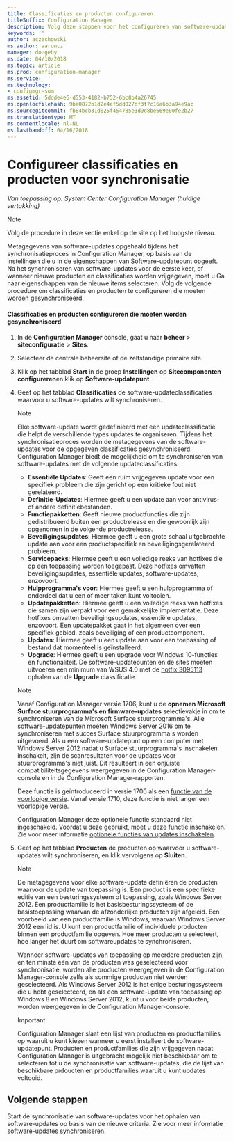 ```yaml
---
title: Classificaties en producten configureren
titleSuffix: Configuration Manager
description: Volg deze stappen voor het configureren van software-updateclassificaties en producten voor synchronisatie in de Configuration Manager-console.
keywords: ''
author: aczechowski
ms.author: aaroncz
manager: dougeby
ms.date: 04/10/2018
ms.topic: article
ms.prod: configuration-manager
ms.service: ''
ms.technology:
- configmgr-sum
ms.assetid: 5ddde4e6-d553-4182-b752-6bc8b4a26745
ms.openlocfilehash: 9ba0872b1d2e4ef5dd027df3f7c16a6b3a94e9ac
ms.sourcegitcommit: fb84bcb31d825f454785e3d9d8be669e00fe2b27
ms.translationtype: MT
ms.contentlocale: nl-NL
ms.lasthandoff: 04/16/2018
---
```

#  <a name="configure-classifications-and-products-to-synchronize"></a>Configureer classificaties en producten voor synchronisatie  

*Van toepassing op: System Center Configuration Manager (huidige vertakking)*


> [!NOTE]  
>  Volg de procedure in deze sectie enkel op de site op het hoogste niveau.  

 Metagegevens van software-updates opgehaald tijdens het synchronisatieproces in Configuration Manager, op basis van de instellingen die u in de eigenschappen van Software-updatepunt opgeeft. Na het synchroniseren van software-updates voor de eerste keer, of wanneer nieuwe producten en classificaties worden vrijgegeven, moet u Ga naar eigenschappen van de nieuwe items selecteren. Volg de volgende procedure om classificaties en producten te configureren die moeten worden gesynchroniseerd.  

#### <a name="to-configure-classifications-and-products-to-synchronize"></a>Classificaties en producten configureren die moeten worden gesynchroniseerd  

1.  In de **Configuration Manager** console, gaat u naar **beheer** > **siteconfiguratie** > **Sites**.

2. Selecteer de centrale beheersite of de zelfstandige primaire site.  

3.  Klik op het tabblad **Start** in de groep **Instellingen** op **Sitecomponenten configureren**en klik op **Software-updatepunt**.

4.  Geef op het tabblad **Classificaties** de software-updateclassificaties waarvoor u software-updates wilt synchroniseren.  

    > [!NOTE]  
    >  Elke software-update wordt gedefinieerd met een updateclassificatie die helpt de verschillende types updates te organiseren. Tijdens het synchronisatieproces worden de metagegevens van de software-updates voor de opgegeven classificaties gesynchroniseerd. Configuration Manager biedt de mogelijkheid om te synchroniseren van software-updates met de volgende updateclassificaties:  
    >   
    > - **Essentiële Updates**: Geeft een ruim vrijgegeven update voor een specifiek probleem die zijn gericht op een kritieke fout niet gerelateerd.  
    > - **Definitie-Updates**: Hiermee geeft u een update aan voor antivirus- of andere definitiebestanden.  
    > - **Functiepakketten**: Geeft nieuwe productfuncties die zijn gedistribueerd buiten een productrelease en die gewoonlijk zijn opgenomen in de volgende productrelease.  
    > - **Beveiligingsupdates**: Hiermee geeft u een grote schaal uitgebrachte update aan voor een productspecifiek en beveiligingsgerelateerd probleem.  
    > - **Servicepacks**: Hiermee geeft u een volledige reeks van hotfixes die op een toepassing worden toegepast. Deze hotfixes omvatten beveiligingsupdates, essentiële updates, software-updates, enzovoort.  
    > - **Hulpprogramma's voor**: Hiermee geeft u een hulpprogramma of onderdeel dat u een of meer taken kunt voltooien.  
    > - **Updatepakketten**: Hiermee geeft u een volledige reeks van hotfixes die samen zijn verpakt voor een gemakkelijke implementatie. Deze hotfixes omvatten beveiligingsupdates, essentiële updates, enzovoort. Een updatepakket gaat in het algemeen over een specifiek gebied, zoals beveiliging of een productcomponent.  
    > - **Updates**: Hiermee geeft u een update aan voor een toepassing of bestand dat momenteel is geïnstalleerd.  
    > - **Upgrade**: Hiermee geeft u een upgrade voor Windows 10-functies en functionaliteit. De software-updatepunten en de sites moeten uitvoeren een minimum van WSUS 4.0 met de [hotfix 3095113](https://support.microsoft.com/kb/3095113) ophalen van de **Upgrade** classificatie.    
    >       

    > [!NOTE]    
    > Vanaf Configuration Manager versie 1706, kunt u de **opnemen Microsoft Surface stuurprogramma's en firmware-updates** selectievakje in om te synchroniseren van de Microsoft Surface stuurprogramma's.<!--1098490--> Alle software-updatepunten moeten Windows Server 2016 om te synchroniseren met succes Surface stuurprogramma's worden uitgevoerd. Als u een software-updatepunt op een computer met Windows Server 2012 nadat u Surface stuurprogramma's inschakelen inschakelt, zijn de scanresultaten voor de updates voor stuurprogramma's niet juist. Dit resulteert in een onjuiste compatibiliteitsgegevens weergegeven in de Configuration Manager-console en in de Configuration Manager-rapporten.  
    >  
    > Deze functie is geïntroduceerd in versie 1706 als een [functie van de voorlopige versie](/sccm/core/servers/manage/pre-release-features). Vanaf versie 1710, deze functie is niet langer een voorlopige versie.  
    >  
    > Configuration Manager deze optionele functie standaard niet ingeschakeld. Voordat u deze gebruikt, moet u deze functie inschakelen. Zie voor meer informatie [optionele functies van updates inschakelen](/sccm/core/servers/manage/install-in-console-updates#bkmk_options).<!--505213-->  

5.  Geef op het tabblad **Producten** de producten op waarvoor u software-updates wilt synchroniseren, en klik vervolgens op **Sluiten**.  

    > [!NOTE]  
    >  De metagegevens voor elke software-update definiëren de producten waarvoor de update van toepassing is. Een product is een specifieke editie van een besturingssysteem of toepassing, zoals Windows Server 2012. Een productfamilie is het basisbesturingssysteem of de basistoepassing waarvan de afzonderlijke producten zijn afgeleid. Een voorbeeld van een productfamilie is Windows, waarvan Windows Server 2012 een lid is. U kunt een productfamilie of individuele producten binnen een productfamilie opgeven. Hoe meer producten u selecteert, hoe langer het duurt om softwareupdates te synchroniseren.  
    >   
    >  Wanneer software-updates van toepassing op meerdere producten zijn, en ten minste één van de producten was geselecteerd voor synchronisatie, worden alle producten weergegeven in de Configuration Manager-console zelfs als sommige producten niet werden geselecteerd. Als Windows Server 2012 is het enige besturingssysteem die u hebt geselecteerd, en als een software-update van toepassing op Windows 8 en Windows Server 2012, kunt u voor beide producten, worden weergegeven in de Configuration Manager-console.  

    > [!IMPORTANT]  
    >  Configuration Manager slaat een lijst van producten en productfamilies op waaruit u kunt kiezen wanneer u eerst installeert de software-updatepunt. Producten en productfamilies die zijn vrijgegeven nadat Configuration Manager is uitgebracht mogelijk niet beschikbaar om te selecteren tot u de synchronisatie van software-updates, die de lijst van beschikbare prdoucten en productfamilies waaruit u kunt updates voltooid.  

## <a name="next-steps"></a>Volgende stappen
Start de synchronisatie van software-updates voor het ophalen van software-updates op basis van de nieuwe criteria. Zie voor meer informatie [software-updates synchroniseren](synchronize-software-updates.md).
